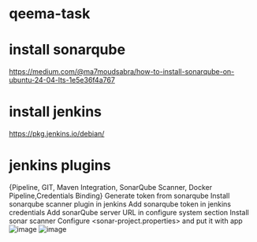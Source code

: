 # qeema-task
# install sonarqube
https://medium.com/@ma7moudsabra/how-to-install-sonarqube-on-ubuntu-24-04-lts-1e5e36f4a767
# install jenkins 
https://pkg.jenkins.io/debian/
# jenkins plugins
{Pipeline, GIT, Maven Integration, SonarQube Scanner, Docker Pipeline,Credentials Binding}
Generate token from sonarqube
Install sonarqube scanner plugin in jenkins
Add sonarqube token in jenkins credentials
Add sonarQube server URL in configure system section
 Install sonar scanner
Configure <sonar-project.properties> and put it with app 
![image](https://github.com/user-attachments/assets/fbf751c7-26e9-4f5a-8c01-b32b50f04458)
![image](https://github.com/user-attachments/assets/432bdf93-b798-435e-9794-8a255bc2696f)
